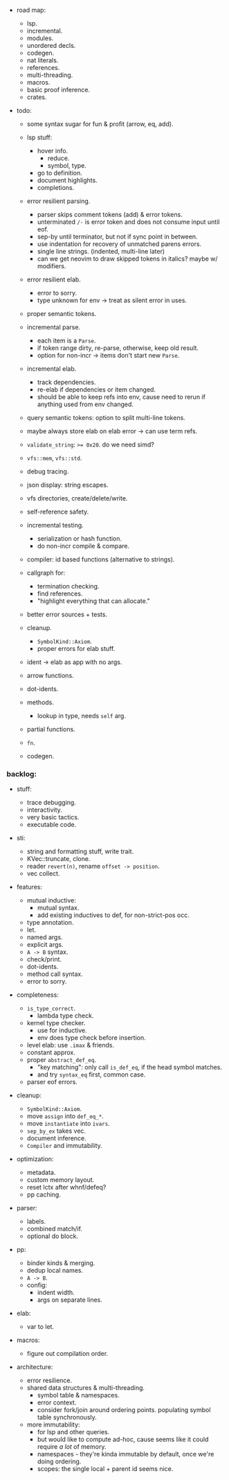 
- road map:
    - lsp.
    - incremental.
    - modules.
    - unordered decls.
    - codegen.
    - nat literals.
    - references.
    - multi-threading.
    - macros.
    - basic proof inference.
    - crates.


- todo:
    - some syntax sugar for fun & profit (arrow, eq, add).
    - lsp stuff:
        - hover info.
            - reduce.
            - symbol, type.
        - go to definition.
        - document highlights.
        - completions.
    - error resilient parsing.
        - parser skips comment tokens (add) & error tokens.
        - unterminated `/-` is error token and does not consume input until eof.
        - sep-by until terminator, but not if sync point in between.
        - use indentation for recovery of unmatched parens errors.
        - single line strings. (indented, multi-line later)
        - can we get neovim to draw skipped tokens in italics? maybe w/ modifiers.
    - error resilient elab.
        - error to sorry.
        - type unknown for env -> treat as silent error in uses.
    - proper semantic tokens.
    - incremental parse.
        - each item is a `Parse`.
        - if token range dirty, re-parse, otherwise, keep old result.
        - option for non-incr -> items don't start new `Parse`.
    - incremental elab.
        - track dependencies.
        - re-elab if dependencies or item changed.
        - should be able to keep refs into env,
          cause need to rerun if anything used from env changed.

    - query semantic tokens: option to split multi-line tokens.
    - maybe always store elab on elab error -> can use term refs.
    - `validate_string`: `>= 0x20`. do we need simd?
    - `vfs::mem`, `vfs::std`.
    - debug tracing.
    - json display: string escapes.
    - vfs directories, create/delete/write.
    - self-reference safety.
    - incremental testing.
        - serialization or hash function.
        - do non-incr compile & compare.
    - compiler: id based functions (alternative to strings).
    - callgraph for:
        - termination checking.
        - find references.
        - "highlight everything that can allocate."
    - better error sources + tests.

    - cleanup.
        - `SymbolKind::Axiom`.
        - proper errors for elab stuff.

    - ident -> elab as app with no args.
    - arrow functions.
    - dot-idents.
    - methods.
        - lookup in type, needs `self` arg.
    - partial functions.
    - `fn`.
    - codegen.


### backlog:

- stuff:
    - trace debugging.
    - interactivity.
    - very basic tactics.
    - executable code.

- sti:
    - string and formatting stuff, write trait.
    - KVec::truncate, clone.
    - reader `revert(n)`, rename `offset -> position`.
    - vec collect.

- features:
    - mutual inductive:
        - mutual syntax.
        - add existing inductives to def, for non-strict-pos occ.
    - type annotation.
    - let.
    - named args.
    - explicit args.
    - `A -> B` syntax.
    - check/print.
    - dot-idents.
    - method call syntax.
    - error to sorry.

- completeness:
    - `is_type_correct`.
        - lambda type check.
    - kernel type checker.
        - use for inductive.
        - env does type check before insertion.
    - level elab: use `.imax` & friends.
    - constant approx.
    - proper `abstract_def_eq`.
        - "key matching": only call `is_def_eq`, if the head symbol matches.
        - and try `syntax_eq` first, common case.
    - parser eof errors.

- cleanup:
    - `SymbolKind::Axiom`.
    - move `assign` into `def_eq_*`.
    - move `instantiate` into `ivars`.
    - `sep_by_ex` takes vec.
    - document inference.
    - `Compiler` and immutability.

- optimization:
    - metadata.
    - custom memory layout.
    - reset lctx after whnf/defeq?
    - pp caching.

- parser:
    - labels.
    - combined match/if.
    - optional do block.

- pp:
    - binder kinds & merging.
    - dedup local names.
    - `A -> B`.
    - config:
        - indent width.
        - args on separate lines.

- elab:
    - var to let.

- macros:
    - figure out compilation order.

- architecture:
    - error resilience.
    - shared data structures & multi-threading.
        - symbol table & namespaces.
        - error context.
        - consider fork/join around ordering points.
          populating symbol table synchronously.
    - more immutability:
        - for lsp and other queries.
        - but would like to compute ad-hoc, cause seems
          like it could require *a lot* of memory.
        - namespaces - they're kinda immutable by default,
          once we're doing ordering.
        - scopes: the single local + parent id seems nice.

